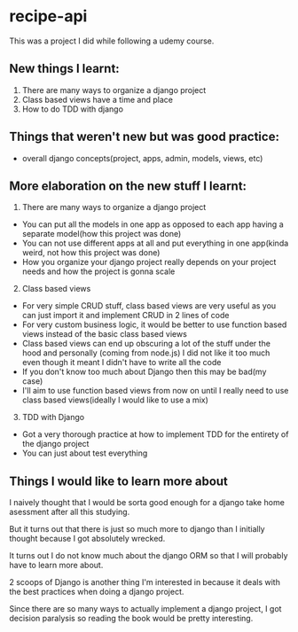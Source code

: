 # recipe-api

This was a project I did while following a udemy course.

## New things I learnt:
1. There are many ways to organize a django project
2. Class based views have a time and place
3. How to do TDD with django

## Things that weren't new but was good practice:
* overall django concepts(project, apps, admin, models, views, etc)

## More elaboration on the new stuff I learnt:
1. There are many ways to organize a django project
* You can put all the models in one app as opposed to each app having a separate model(how this project was done)
* You can not use different apps at all and put everything in one app(kinda weird, not how this project was done)
* How you organize your django project really depends on your project needs and how the project is gonna scale

2. Class based views
* For very simple CRUD stuff, class based views are very useful as you can just import it and implement CRUD in 2 lines of code
* For very custom business logic, it would be better to use function based views instead of the basic class based views
* Class based views can end up obscuring a lot of the stuff under the hood and personally (coming from node.js) I did not like it too much even though it meant I didn't have to write all the code
* If you don't know too much about Django then this may be bad(my case)
* I'll aim to use function based views from now on until I really need to use class based views(ideally I would like to use a mix)

3. TDD with Django
* Got a very thorough practice at how to implement TDD for the entirety of the django project
* You can just about test everything

## Things I would like to learn more about
I naively thought that I would be sorta good enough for a django take home asessment after all this studying.

But it turns out that there is just so much more to django than I initially thought because I got absolutely wrecked.

It turns out I do not know much about the django ORM so that I will probably have to learn more about.

2 scoops of Django is another thing I'm interested in because it deals with the best practices when doing a django project.

Since there are so many ways to actually implement a django project, I got decision paralysis so reading the book would be pretty interesting.
